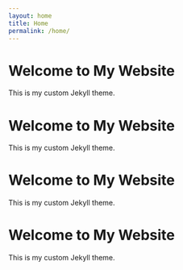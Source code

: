 ```yaml
---
layout: home
title: Home
permalink: /home/
---
```


# Welcome to My Website

This is my custom Jekyll theme.

# Welcome to My Website

This is my custom Jekyll theme.

# Welcome to My Website

This is my custom Jekyll theme.

# Welcome to My Website

This is my custom Jekyll theme.
